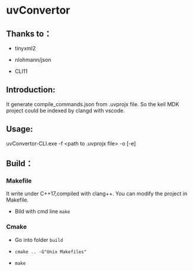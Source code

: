 # uvConvertor

## Thanks to：

* tinyxml2

* nlohmann/json

* CLI11

## Introduction:

It generate compile_commands.json from .uvprojx file. So the keil MDK project could be indexed by clangd with vscode.

## Usage:

uvConvertor-CLI.exe -f  <path to .uvprojx file> -o <output path> [-e] <external options>

## Build：

### Makefile

It write under C++17,compiled with clang++. You can modify the project in Makefile.

* Bild with cmd line `make`

### Cmake

* Go into folder `build`

* `cmake .. -G"Unix Makefiles"`

* `make`
